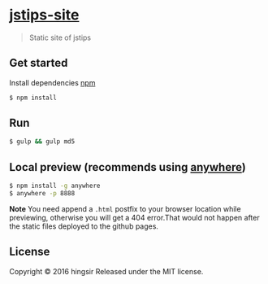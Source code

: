 # [jstips-site](https://hingsir.github.io/jstips-site/dist/tips/)

> Static site of jstips

## Get started

Install dependencies [npm](https://www.npmjs.com/)
```sh
$ npm install
```

## Run
```sh
$ gulp && gulp md5
```

## Local preview (recommends using [anywhere](https://www.npmjs.com/package/anywhere))
```sh
$ npm install -g anywhere
$ anywhere -p 8888
```
**Note**
You need append a `.html` postfix to your browser location while previewing, otherwise you will get a 404 error.That would not happen after the static files deployed to the github pages.

## License

Copyright © 2016 hingsir
Released under the MIT license.
